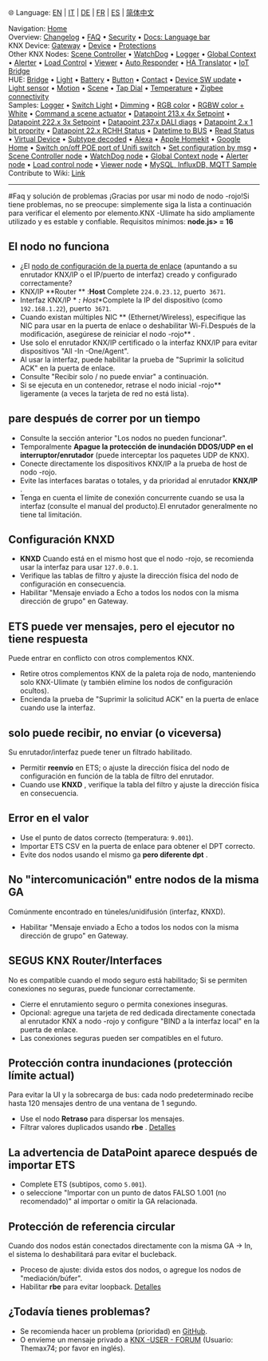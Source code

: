 🌐 Language: [EN](/node-red-contrib-knx-ultimate/wiki/FAQ-Troubleshoot) | [IT](/node-red-contrib-knx-ultimate/wiki/it-FAQ-Troubleshoot) | [DE](/node-red-contrib-knx-ultimate/wiki/de-FAQ-Troubleshoot) | [FR](/node-red-contrib-knx-ultimate/wiki/fr-FAQ-Troubleshoot) | [ES](/node-red-contrib-knx-ultimate/wiki/es-FAQ-Troubleshoot) | [简体中文](/node-red-contrib-knx-ultimate/wiki/zh-CN-FAQ-Troubleshoot)
<!-- NAV START -->
Navigation: [Home](/node-red-contrib-knx-ultimate/wiki/Home)  
Overview: [Changelog](https://github.com/Supergiovane/node-red-contrib-knx-ultimate/blob/master/CHANGELOG.md) • [FAQ](/node-red-contrib-knx-ultimate/wiki/FAQ-Troubleshoot) • [Security](/node-red-contrib-knx-ultimate/wiki/SECURITY) • [Docs: Language bar](/node-red-contrib-knx-ultimate/wiki/Docs-Language-Bar)  
KNX Device: [Gateway](/node-red-contrib-knx-ultimate/wiki/Gateway-configuration) • [Device](/node-red-contrib-knx-ultimate/wiki/Device) • [Protections](/node-red-contrib-knx-ultimate/wiki/Protections)  
Other KNX Nodes: [Scene Controller](/node-red-contrib-knx-ultimate/wiki/SceneController-Configuration) • [WatchDog](/node-red-contrib-knx-ultimate/wiki/WatchDog-Configuration) • [Logger](/node-red-contrib-knx-ultimate/wiki/Logger-Configuration) • [Global Context](/node-red-contrib-knx-ultimate/wiki/GlobalVariable) • [Alerter](/node-red-contrib-knx-ultimate/wiki/Alerter-Configuration) • [Load Control](/node-red-contrib-knx-ultimate/wiki/LoadControl-Configuration) • [Viewer](/node-red-contrib-knx-ultimate/wiki/knxUltimateViewer) • [Auto Responder](/node-red-contrib-knx-ultimate/wiki/KNXAutoResponder) • [HA Translator](/node-red-contrib-knx-ultimate/wiki/HATranslator) • [IoT Bridge](/node-red-contrib-knx-ultimate/wiki/IoT-Bridge-Configuration)  
HUE: [Bridge](/node-red-contrib-knx-ultimate/wiki/HUE+Bridge+configuration) • [Light](/node-red-contrib-knx-ultimate/wiki/HUE+Light) • [Battery](/node-red-contrib-knx-ultimate/wiki/HUE+Battery) • [Button](/node-red-contrib-knx-ultimate/wiki/HUE+Button) • [Contact](/node-red-contrib-knx-ultimate/wiki/HUE+Contact+sensor) • [Device SW update](/node-red-contrib-knx-ultimate/wiki/HUE+Device+software+update) • [Light sensor](/node-red-contrib-knx-ultimate/wiki/HUE+Light+sensor) • [Motion](/node-red-contrib-knx-ultimate/wiki/HUE+Motion) • [Scene](/node-red-contrib-knx-ultimate/wiki/HUE+Scene) • [Tap Dial](/node-red-contrib-knx-ultimate/wiki/HUE+Tapdial) • [Temperature](/node-red-contrib-knx-ultimate/wiki/HUE+Temperature+sensor) • [Zigbee connectivity](/node-red-contrib-knx-ultimate/wiki/HUE+Zigbee+connectivity)  
Samples: [Logger](/node-red-contrib-knx-ultimate/wiki/Logger-Sample) • [Switch Light](/node-red-contrib-knx-ultimate/wiki/-Sample---Switch-light) • [Dimming](/node-red-contrib-knx-ultimate/wiki/-Sample---Dimming) • [RGB color](/node-red-contrib-knx-ultimate/wiki/-Sample---RGB-Color) • [RGBW color + White](/node-red-contrib-knx-ultimate/wiki/-Sample---RGBW-Color-plus-White) • [Command a scene actuator](/node-red-contrib-knx-ultimate/wiki/-Sample---Control-a-scene-actuator) • [Datapoint 213.x 4x Setpoint](/node-red-contrib-knx-ultimate/wiki/-Sample---DPT213) • [Datapoint 222.x 3x Setpoint](/node-red-contrib-knx-ultimate/wiki/-Sample---DPT222) • [Datapoint 237.x DALI diags](/node-red-contrib-knx-ultimate/wiki/-Sample---DPT237) • [Datapoint 2.x 1 bit proprity](/node-red-contrib-knx-ultimate/wiki/-Sample---DPT2) • [Datapoint 22.x RCHH Status](/node-red-contrib-knx-ultimate/wiki/-Sample---DPT22) • [Datetime to BUS](/node-red-contrib-knx-ultimate/wiki/-Sample---DateTime-to-BUS) • [Read Status](/node-red-contrib-knx-ultimate/wiki/-Sample---Read-value-from-Device) • [Virtual Device](/node-red-contrib-knx-ultimate/wiki/-Sample---Virtual-Device) • [Subtype decoded](/node-red-contrib-knx-ultimate/wiki/-Sample---Subtype) • [Alexa](/node-red-contrib-knx-ultimate/wiki/-Sample---Alexa) • [Apple Homekit](/node-red-contrib-knx-ultimate/wiki/-Sample---Apple-Homekit) • [Google Home](/node-red-contrib-knx-ultimate/wiki/-Sample---Google-Assistant) • [Switch on/off POE port of Unifi switch](/node-red-contrib-knx-ultimate/wiki/-Sample---UnifiPOE) • [Set configuration by msg](/node-red-contrib-knx-ultimate/wiki/-Sample-setConfig) • [Scene Controller node](/node-red-contrib-knx-ultimate/wiki/Sample-Scene-Node) • [WatchDog node](/node-red-contrib-knx-ultimate/wiki/-Sample---WatchDog) • [Global Context node](/node-red-contrib-knx-ultimate/wiki/SampleGlobalContextNode) • [Alerter node](/node-red-contrib-knx-ultimate/wiki/SampleAlerter) • [Load control node](/node-red-contrib-knx-ultimate/wiki/SampleLoadControl) • [Viewer node](/node-red-contrib-knx-ultimate/wiki/knxUltimateViewer) • [MySQL, InfluxDB, MQTT Sample](/node-red-contrib-knx-ultimate/wiki/Sample-KNX2MQTT-KNX2MySQL-KNX2InfluxDB)  
Contribute to Wiki: [Link](/node-red-contrib-knx-ultimate/wiki/Manage-Wiki)
<!-- NAV END -->
---
#Faq y solución de problemas
¡Gracias por usar mi nodo de nodo -rojo!Si tiene problemas, no se preocupe: simplemente siga la lista a continuación para verificar el elemento por elemento.KNX -Ulimate ha sido ampliamente utilizado y es estable y confiable.
Requisitos mínimos: **node.js> = 16**
## El nodo no funciona
- ¿El [nodo de configuración de la puerta de enlace](/node-red-contrib-knx-ultimate/wiki/Gateway-configuration) (apuntando a su enrutador KNX/IP o el IP/puerto de interfaz) creado y configurado correctamente?
- KNX/IP **Router ** :**Host** Complete `224.0.23.12`, puerto` 3671`.
- Interfaz KNX/IP * ***:** Host**Complete la IP del dispositivo (como `192.168.1.22`), puerto` 3671`.
- Cuando existan múltiples NIC ** (Ethernet/Wireless), especifique las NIC para usar en la puerta de enlace o deshabilitar Wi-Fi.Después de la modificación, asegúrese de reiniciar el nodo -rojo** .
- Use solo el enrutador KNX/IP certificado o la interfaz KNX/IP para evitar dispositivos "All -In -One/Agent".
- Al usar la interfaz, puede habilitar la prueba de "Suprimir la solicitud ACK" en la puerta de enlace.
- Consulte "Recibir solo / no puede enviar" a continuación.
- Si se ejecuta en un contenedor, retrase el nodo inicial -rojo** ligeramente (a veces la tarjeta de red no está lista).
## pare después de correr por un tiempo
- Consulte la sección anterior "Los nodos no pueden funcionar".
- Temporalmente **Apague la protección de inundación DDOS/UDP en el interruptor/enrutador** (puede interceptar los paquetes UDP de KNX).
- Conecte directamente los dispositivos KNX/IP a la prueba de host de nodo -rojo.
- Evite las interfaces baratas o totales, y da prioridad al enrutador **KNX/IP** .
- Tenga en cuenta el límite de conexión concurrente cuando se usa la interfaz (consulte el manual del producto).El enrutador generalmente no tiene tal limitación.
## Configuración KNXD
- **KNXD** Cuando está en el mismo host que el nodo -rojo, se recomienda usar la interfaz para usar `127.0.0.1`.
- Verifique las tablas de filtro y ajuste la dirección física del nodo de configuración en consecuencia.
- Habilitar "Mensaje enviado a Echo a todos los nodos con la misma dirección de grupo" en Gateway.
## ETS puede ver mensajes, pero el ejecutor no tiene respuesta
Puede entrar en conflicto con otros complementos KNX.
- Retire otros complementos KNX de la paleta roja de nodo, manteniendo solo KNX-Ulimate (y también elimine los nodos de configuración ocultos).
- Encienda la prueba de "Suprimir la solicitud ACK" en la puerta de enlace cuando use la interfaz.
## solo puede recibir, no enviar (o viceversa)
Su enrutador/interfaz puede tener un filtrado habilitado.
- Permitir **reenvío** en ETS; o ajuste la dirección física del nodo de configuración en función de la tabla de filtro del enrutador.
- Cuando use **KNXD** , verifique la tabla del filtro y ajuste la dirección física en consecuencia.
## Error en el valor
- Use el punto de datos correcto (temperatura: `9.001`).
- Importar ETS CSV en la puerta de enlace para obtener el DPT correcto.
- Evite dos nodos usando el mismo ga **pero diferente dpt** .
## No "intercomunicación" entre nodos de la misma GA
Comúnmente encontrado en túneles/unidifusión (interfaz, KNXD).
- Habilitar "Mensaje enviado a Echo a todos los nodos con la misma dirección de grupo" en Gateway.
## SEGUS KNX Router/Interfaces
No es compatible cuando el modo seguro está habilitado; Si se permiten conexiones no seguras, puede funcionar correctamente.
- Cierre el enrutamiento seguro o permita conexiones inseguras.
- Opcional: agregue una tarjeta de red dedicada directamente conectada al enrutador KNX a nodo -rojo y configure "BIND a la interfaz local" en la puerta de enlace.
- Las conexiones seguras pueden ser compatibles en el futuro.
## Protección contra inundaciones (protección límite actual)
Para evitar la UI y la sobrecarga de bus: cada nodo predeterminado recibe hasta 120 mensajes dentro de una ventana de 1 segundo.
- Use el nodo **Retraso** para dispersar los mensajes.
- Filtrar valores duplicados usando **rbe** .
[Detalles](/node-red-contrib-knx-ultimate/wiki/Protections)
## La advertencia de DataPoint aparece después de importar ETS
- Complete ETS (subtipos, como `5.001`).
- o seleccione "Importar con un punto de datos FALSO 1.001 (no recomendado)" al importar o omitir la GA relacionada.
## Protección de referencia circular
Cuando dos nodos están conectados directamente con la misma GA → In, el sistema lo deshabilitará para evitar el bucleback.
- Proceso de ajuste: divida estos dos nodos, o agregue los nodos de "mediación/búfer".
- Habilitar **rbe** para evitar loopback.
[Detalles](/node-red-contrib-knx-ultimate/wiki/Protections)
## ¿Todavía tienes problemas?
- Se recomienda hacer un problema (prioridad) en [GitHub](https://github.com/Supergiovane/node-red-contrib-knx-ultimate/issues).
- O envíeme un mensaje privado a [KNX -USER - FORUM](https://knx-user-forum.de) (Usuario: Themax74; por favor en inglés).
